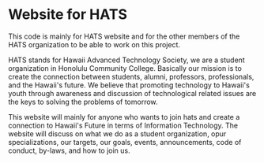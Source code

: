 # Website for HATS
This code is mainly for HATS website and for the other members of the HATS organization to be able to work on this project.

<p>HATS stands for Hawaii Advanced Technology Society, we are a student organization in Honolulu Community College. Basically our 
mission is to create the connection between students, alumni, professors, professionals, and the Hawaii's future. We believe that 
promoting technology to Hawaii's youth through awareness and discussion of technological related issues are the keys to solving the 
problems of tomorrow.</p>

This website will mainly for anyone who wants to join hats and create a connection to Hawaii's Future in terms of Information Technology.
The website will discuss on what we do as a student organization, opur specializations, our targets, our goals, events, announcements,
code of conduct, by-laws, and how to join us.
